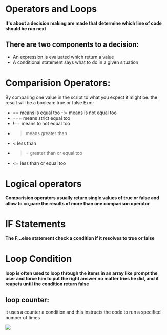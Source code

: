 # Operators and Loops
**it's about a decision making are made that determine which line of code should be run next**

## There are two components to a decision:
- An expression is evaluated which return a value
- A conditional statement says what to do in a given situation

# Comparision Operators:
By comparing one value in the script to what you expect it might be. the result will be a boolean: true or false
Exm:
- == means is equal too
 -!= means is not equal too
- === means strict equal too
- !== means to not equal too
- > means greater than 
- < less than 
- >= greater than or equal too
- <= less than or equal too

# Logical operators
**Comparision operators usually return single values of true or false and allow to co,pare the results of more than one comparison operator**

# IF Statements
**The F...else statement check a condition if it resolves to true or false** 

# Loop Condition
**loop is often used to loop through the items in an array like prompt the user and force him to put the right answer no matter tries he did, and it reapets until the condition return false**
## loop counter:
it uses a counter a condition and this instructs the code to run a specified number of times

![](https://i.ytimg.com/vi/UogH74LirBc/hqdefault.jpg)


